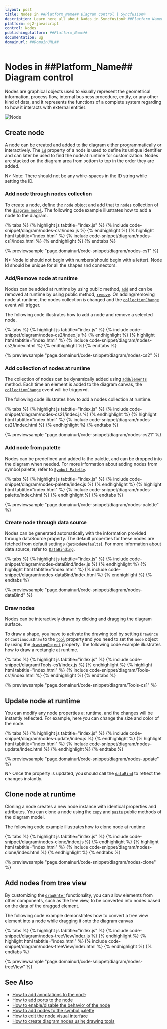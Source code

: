 ```yaml
---
layout: post
title: Nodes in ##Platform_Name## Diagram control | Syncfusion®
description: Learn here all about Nodes in Syncfusion® ##Platform_Name## Diagram control of Syncfusion Essential® JS 2 and more.
platform: ej2-javascript
control: Nodes 
publishingplatform: ##Platform_Name##
documentation: ug
domainurl: ##DomainURL##
---
```


# Nodes in ##Platform_Name## Diagram control

Nodes are graphical objects used to visually represent the geometrical information, process flow, internal business procedure, entity, or any other kind of data, and it represents the functions of a complete system regarding to how it interacts with external entities.

![Node](images/node.png)

<!-- markdownlint-disable MD033 -->

## Create node

A node can be created and added to the diagram either programmatically or interactively. The [`id`](../api/diagram/nodeModel/#id) property of a node is used to define its unique identifier and can later be used to find the node at runtime for customization. Nodes are stacked on the diagram area from bottom to top in the order they are added.

N> Note: There should not be any white-spaces in the ID string while setting the ID.

### Add node through nodes collection

To create a node, define the [`node`](../api/diagram/node) object and add that to [`nodes`](../api/diagram/nodeModel/) collection of the [`diagram model`](../api/diagram/). The following code example illustrates how to add a node to the diagram.

{% tabs %}
{% highlight js tabtitle="index.js" %}
{% include code-snippet/diagram/nodes-cs1/index.js %}
{% endhighlight %}
{% highlight html tabtitle="index.html" %}
{% include code-snippet/diagram/nodes-cs1/index.html %}
{% endhighlight %}
{% endtabs %}
        
{% previewsample "page.domainurl/code-snippet/diagram/nodes-cs1" %}

N> Node id should not begin with numbers(should begin with a letter). Node Id should be unique for all the shapes and connectors.

### Add/Remove node at runtime

Nodes can be added at runtime by using public method, [`add`](../api/diagram/#add) and can be removed at runtime by using public method, [`remove`](../api/diagram/#remove). On adding/removing node at runtime, the nodes collection is changed and the [`collectionChange`](../api/diagram/iCollectionChangeEventArgs/) event will trigger.


The following code illustrates how to add a node and remove a selected node.

{% tabs %}
{% highlight js tabtitle="index.js" %}
{% include code-snippet/diagram/nodes-cs2/index.js %}
{% endhighlight %}
{% highlight html tabtitle="index.html" %}
{% include code-snippet/diagram/nodes-cs2/index.html %}
{% endhighlight %}
{% endtabs %}
        
{% previewsample "page.domainurl/code-snippet/diagram/nodes-cs2" %}

### Add collection of nodes at runtime

The collection of nodes can be dynamically added using [`addElements`](../api/diagram/#addelements) method. Each time an element is added to the diagram canvas, the [`collectionChange`](../api/diagram/iCollectionChangeEventArgs/) event will be triggered.

The following code illustrates how to add a nodes collection at runtime.

{% tabs %}
{% highlight js tabtitle="index.js" %}
{% include code-snippet/diagram/nodes-cs21/index.js %}
{% endhighlight %}
{% highlight html tabtitle="index.html" %}
{% include code-snippet/diagram/nodes-cs21/index.html %}
{% endhighlight %}
{% endtabs %}

{% previewsample "page.domainurl/code-snippet/diagram/nodes-cs21" %}

### Add node from palette

Nodes can be predefined and added to the palette, and can be dropped into the diagram when needed. For more information about adding nodes from symbol palette, refer to [`Symbol Palette`](./symbol-palette).


{% tabs %}
{% highlight js tabtitle="index.js" %}
{% include code-snippet/diagram/nodes-palette/index.js %}
{% endhighlight %}
{% highlight html tabtitle="index.html" %}
{% include code-snippet/diagram/nodes-palette/index.html %}
{% endhighlight %}
{% endtabs %}
        
{% previewsample "page.domainurl/code-snippet/diagram/nodes-palette" %}

### Create node through data source

Nodes can be generated automatically with the information provided through dataSource property. The default properties for these nodes are fetched from default settings ([`getNodeDefaults`](../api/diagram/#getnodedefaults)). For more information about data source, refer to  [`DataBinding`](./data-binding).

{% tabs %}
{% highlight js tabtitle="index.js" %}
{% include code-snippet/diagram/nodes-dataBind/index.js %}
{% endhighlight %}
{% highlight html tabtitle="index.html" %}
{% include code-snippet/diagram/nodes-dataBind/index.html %}
{% endhighlight %}
{% endtabs %}

{% previewsample "page.domainurl/code-snippet/diagram/nodes-dataBind" %}

### Draw nodes

Nodes can be interactively drawn by clicking and dragging the diagram surface.

To draw a shape, you have to activate the drawing tool by setting `DrawOnce` or `ContinuousDraw` to the [`tool`](../api/diagram/#tool) property and you need to set the `node` object by using the [`drawingObject`](../api/diagram/#drawingobject) property. The following code example illustrates how to draw a rectangle at runtime.

{% tabs %}
{% highlight js tabtitle="index.js" %}
{% include code-snippet/diagram/Tools-cs1/index.js %}
{% endhighlight %}
{% highlight html tabtitle="index.html" %}
{% include code-snippet/diagram/Tools-cs1/index.html %}
{% endhighlight %}
{% endtabs %}
        
{% previewsample "page.domainurl/code-snippet/diagram/Tools-cs1" %}

## Update node at runtime

You can modify any node properties at runtime, and the changes will be instantly reflected. For example, here you can change the size and color of the node.

{% tabs %}
{% highlight js tabtitle="index.js" %}
{% include code-snippet/diagram/nodes-update/index.js %}
{% endhighlight %}
{% highlight html tabtitle="index.html" %}
{% include code-snippet/diagram/nodes-update/index.html %}
{% endhighlight %}
{% endtabs %}
        
{% previewsample "page.domainurl/code-snippet/diagram/nodes-update" %}

N> Once the property is updated, you should call the [`dataBind`](../api/diagram/#databind) to reflect the changes instantly.

## Clone node at runtime

Cloning a node creates a new node instance with identical properties and attributes. You can clone a node using the [`copy`](../api/diagram/#copy) and [`paste`](../api/diagram/#paste) public methods of the diagram model.

 
The following code example illustrates how to clone node at runtime

{% tabs %}
{% highlight js tabtitle="index.js" %}
{% include code-snippet/diagram/nodes-clone/index.js %}
{% endhighlight %}
{% highlight html tabtitle="index.html" %}
{% include code-snippet/diagram/nodes-clone/index.html %}
{% endhighlight %}
{% endtabs %}
        
{% previewsample "page.domainurl/code-snippet/diagram/nodes-clone" %}

## Add nodes from tree view

By customizing the [`dragEnter`](../api/diagram/iDragEnterEventArgs/) functionality, you can allow elements from other components, such as the tree view, to be converted into nodes based on the data of the dragged element.

The following code example demonstrates how to convert a tree view element into a node while dragging it onto the diagram canvas 

{% tabs %}
{% highlight js tabtitle="index.js" %}
{% include code-snippet/diagram/nodes-treeView/index.js %}
{% endhighlight %}
{% highlight html tabtitle="index.html" %}
{% include code-snippet/diagram/nodes-treeView/index.html %}
{% endhighlight %}
{% endtabs %}
        
{% previewsample "page.domainurl/code-snippet/diagram/nodes-treeView" %}

## See Also

* [How to add annotations to the node](./node-labels.md)
* [How to add ports to the node](./ports)
* [How to enable/disable the behavior of the node](./constraints#node-constraints)
* [How to add nodes to the symbol palette](./symbol-palette)
* [How to edit the node visual interface](./interaction#selection)
* [How to create diagram nodes using drawing tools](./tools#draw-nodes)
